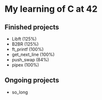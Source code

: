 # My learning of C at 42

## Finished projects

- Libft (125%)
- B2BR (125%)
- ft_printf (100%)
- get_next_line (100%)
- push_swap (84%)
- pipex (100%)

## Ongoing projects

- so_long
